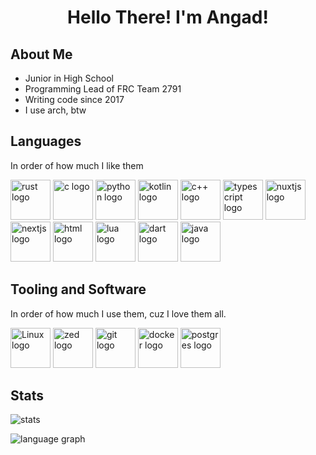 <h1 align="center">Hello There! I'm Angad!</h1>

## About Me

* Junior in High School
* Programming Lead of FRC Team 2791
* Writing code since 2017
* I use arch, btw

## Languages

In order of how much I like them

<div align="left">
  <img
    src="https://cdn.jsdelivr.net/gh/devicons/devicon/icons/rust/rust-original.svg"
    height=64
    alt="rust logo"
  />
  <img
    src="https://cdn.jsdelivr.net/gh/devicons/devicon/icons/c/c-original.svg"
    height=64
    alt="c logo"  
  />
  <img
    src="https://cdn.jsdelivr.net/gh/devicons/devicon/icons/python/python-original-wordmark.svg"
    height=64
    alt="python logo"  
  />
  <img
    src="https://cdn.jsdelivr.net/gh/devicons/devicon/icons/kotlin/kotlin-original.svg"
    height=64
    alt="kotlin logo"  
  />
  <img
    src="https://cdn.jsdelivr.net/gh/devicons/devicon/icons/cplusplus/cplusplus-original.svg"
    height=64
    alt="c++ logo"  
  />
  <img
    src="https://cdn.jsdelivr.net/gh/devicons/devicon/icons/typescript/typescript-original.svg"
    height=64
    alt="typescript logo"  
  />
  <img
    src="https://cdn.jsdelivr.net/gh/devicons/devicon/icons/nuxtjs/nuxtjs-original.svg"
    height=64
    alt="nuxtjs logo"  
  />
  <img
    src="https://cdn.jsdelivr.net/gh/devicons/devicon/icons/nextjs/nextjs-original.svg"
    height=64
    alt="nextjs logo"  
  />
  <img
    src="https://cdn.jsdelivr.net/gh/devicons/devicon/icons/html5/html5-original-wordmark.svg"
    height=64
    alt="html logo"  
  />
  <img
    src="https://cdn.jsdelivr.net/gh/devicons/devicon/icons/lua/lua-original.svg"
    height=64
    alt="lua logo"  
  />
  <img
    src="https://cdn.jsdelivr.net/gh/devicons/devicon/icons/dart/dart-original.svg"
    height=64
    alt="dart logo"  
  />
  <img
    src="https://cdn.jsdelivr.net/gh/devicons/devicon/icons/java/java-original-wordmark.svg"
    height=64
    alt="java logo"  
  />
</div>

## Tooling and Software

In order of how much I use them, cuz I love them all.

<div float="left">
    <img
    src="https://cdn.jsdelivr.net/gh/devicons/devicon/icons/linux/linux-original.svg"
    height=64
    alt="Linux logo"  
  />
  <img
    src="https://avatars.githubusercontent.com/u/79345384"
    height=64
    alt="zed logo"  
  />
  <img
    src="https://cdn.jsdelivr.net/gh/devicons/devicon/icons/git/git-original-wordmark.svg"
    height=64
    alt="git logo"  
  />
  <img
    src="https://cdn.jsdelivr.net/gh/devicons/devicon/icons/docker/docker-original-wordmark.svg"
    height=64
    alt="docker logo"
  />
  <img
    src="https://cdn.jsdelivr.net/gh/devicons/devicon/icons/postgresql/postgresql-original-wordmark.svg"
    height=64
    alt="postgres logo"
  />
</div>

## Stats

  <img
  src="https://github-readme-stats.vercel.app/api?username=onlycs&show_icons=true&theme=dark&hide_rank=true&include_all_commits=true&custom_title=Angad's+Github+Stats"
  alt="stats"
/>

  <img
  src="https://github-readme-stats.vercel.app/api/top-langs?username=onlycs&locale=en&hide_title=false&layout=donut&card_width=320&langs_count=5&theme=dark"
  alt="language graph"
/>

